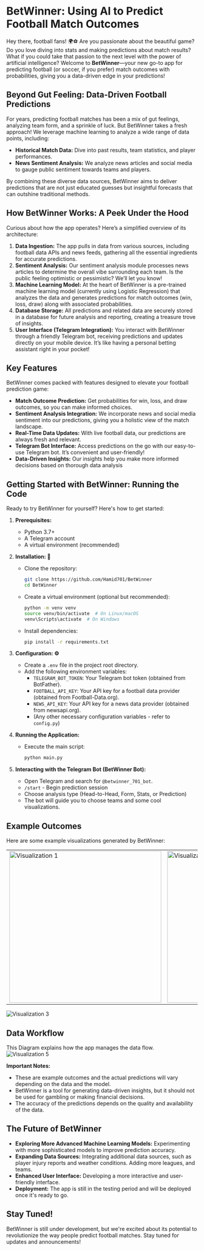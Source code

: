 # BetWinner: Using AI to Predict Football Match Outcomes

Hey there, football fans! 🌍⚽ Are you passionate about the beautiful game? Do you love diving into stats and making predictions about match results? What if you could take that passion to the next level with the power of artificial intelligence? Welcome to **BetWinner**—your new go-to app for predicting football (or soccer, if you prefer) match outcomes with probabilities, giving you a data-driven edge in your predictions!

## Beyond Gut Feeling: Data-Driven Football Predictions

For years, predicting football matches has been a mix of gut feelings, analyzing team form, and a sprinkle of luck. But BetWinner takes a fresh approach! We leverage machine learning to analyze a wide range of data points, including:

* **Historical Match Data:** Dive into past results, team statistics, and player performances.
* **News Sentiment Analysis:** We analyze news articles and social media to gauge public sentiment towards teams and players.

By combining these diverse data sources, BetWinner aims to deliver predictions that are not just educated guesses but insightful forecasts that can outshine traditional methods.

## How BetWinner Works: A Peek Under the Hood

Curious about how the app operates? Here’s a simplified overview of its architecture:

1. **Data Ingestion:** The app pulls in data from various sources, including football data APIs and news feeds, gathering all the essential ingredients for accurate predictions.
2. **Sentiment Analysis:** Our sentiment analysis module processes news articles to determine the overall vibe surrounding each team. Is the public feeling optimistic or pessimistic? We’ll let you know!
3. **Machine Learning Model:** At the heart of BetWinner is a pre-trained machine learning model (currently using Logistic Regression) that analyzes the data and generates predictions for match outcomes (win, loss, draw) along with associated probabilities.
4. **Database Storage:** All predictions and related data are securely stored in a database for future analysis and reporting, creating a treasure trove of insights.
5. **User Interface (Telegram Integration):** You interact with BetWinner through a friendly Telegram bot, receiving predictions and updates directly on your mobile device. It’s like having a personal betting assistant right in your pocket!

## Key Features

BetWinner comes packed with features designed to elevate your football prediction game:

* **Match Outcome Prediction:** Get probabilities for win, loss, and draw outcomes, so you can make informed choices.
* **Sentiment Analysis Integration:** We incorporate news and social media sentiment into our predictions, giving you a holistic view of the match landscape.
* **Real-Time Data Updates:** With live football data, our predictions are always fresh and relevant.
* **Telegram Bot Interface:** Access predictions on the go with our easy-to-use Telegram bot. It’s convenient and user-friendly!
* **Data-Driven Insights:** Our insights help you make more informed decisions based on thorough data analysis

## Getting Started with BetWinner: Running the Code

Ready to try BetWinner for yourself? Here's how to get started:

1.  **Prerequisites:**
    *   Python 3.7+
    *   A Telegram account
    *   A virtual environment (recommended)

2.  **Installation: 🚀**

    *   Clone the repository:
        ```bash
        git clone https://github.com/Hamid701/BetWinner
        cd BetWinner
        ```

    *   Create a virtual environment (optional but recommended):
        ```bash
        python -m venv venv
        source venv/bin/activate  # On Linux/macOS
        venv\Scripts\activate  # On Windows
        ```

    *   Install dependencies:
        ```bash
        pip install -r requirements.txt
        ```

3.  **Configuration: ⚙️** 

    *   Create a `.env` file in the project root directory.
    *   Add the following environment variables:
        *   `TELEGRAM_BOT_TOKEN`: Your Telegram bot token (obtained from BotFather).
        *   `FOOTBALL_API_KEY`: Your API key for a football data provider (obtained from Football-Data.org).
        *   `NEWS_API_KEY`: Your API key for a news data provider (obtained from newsapi.org).
        *   (Any other necessary configuration variables - refer to `config.py`)

4.  **Running the Application:**

    *   Execute the main script:
        ```bash
        python main.py
        ```

6.  **Interacting with the Telegram Bot (BetWinner Bot):**

    *   Open Telegram and search for `@betwinner_701_bot`.
    *   `/start` - Begin prediction session
    *   Choose analysis type (Head-to-Head, Form, Stats, or Prediction)
    *   The bot will guide you to choose teams and some cool visualizations. 

## Example Outcomes

Here are some example visualizations generated by BetWinner:

<table>
  <tr>
    <td><img src="Visualization/1.PNG" alt="Visualization 1" width="400"/></td>
    <td><img src="Visualization/2.PNG" alt="Visualization 2" width="400"/></td>
  </tr>
</table>

![Visualization 3](Visualization/4.jpg)



## Data Workflow

This Diagram explains how the app manages the data flow.
![Visualization 5](Visualization/Diagram.png)

**Important Notes:**

*   These are example outcomes and the actual predictions will vary depending on the data and the model.
*   BetWinner is a tool for generating data-driven insights, but it should not be used for gambling or making financial decisions.
*   The accuracy of the predictions depends on the quality and availability of the data.

## The Future of BetWinner

*   **Exploring More Advanced Machine Learning Models:** Experimenting with more sophisticated models to improve prediction accuracy.
*   **Expanding Data Sources:** Integrating additional data sources, such as player injury reports and weather conditions. Adding more leagues, and teams.
*   **Enhanced User Interface:** Developing a more interactive and user-friendly interface.
*   **Deployment:** The app is still in the testing period and will be deployed once it's ready to go. 

## Stay Tuned!

BetWinner is still under development, but we're excited about its potential to revolutionize the way people predict football matches. Stay tuned for updates and announcements!
